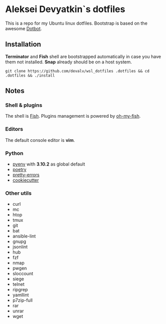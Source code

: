 # Aleksei Devyatkin`s dotfiles

This is a repo for my Ubuntu linux dotfiles. 
Bootstrap is based on the awesome [Dotbot](https://github.com/anishathalye/dotbot).

## Installation

**Terminator** and **Fish** shell are bootstrapped automatically in case you 
have them not installed. **Snap** already should be on a host system.

```shell
git clone https://github.com/devalv/wsl_dotfiles .dotfiles && cd .dotfiles && ./install
```

## Notes

### Shell & plugins
The shell is [Fish](https://fishshell.com/). 
Plugins management is powered by [oh-my-fish](https://github.com/oh-my-fish/plugin-osx).

### Editors
The default console editor is **vim**.

### Python
* [pyenv](https://github.com/pyenv/pyenv) with **3.10.2** as global default
* [poetry](https://github.com/python-poetry/poetry/)
* [pretty-errors](https://github.com/onelivesleft/PrettyErrors/)
* [cookiecutter](https://github.com/cookiecutter/cookiecutter) 

### Other utils
- curl
- mc
- htop
- tmux
- git
- bat
- ansible-lint
- gnupg
- jsonlint
- hub
- fzf
- nmap
- pwgen
- sloccount
- siege
- telnet
- ripgrep
- yamllint
- p7zip-full
- rar
- unrar 
- wget
